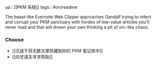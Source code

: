 up:: [[PKM 系统]]
tags:: #on/readme 

The beast-like Evernote Web Clipper approaches Gandalf trying to infect and corrupt your PKM sanctuary with hordes of low-value articles you'll never read and that will drown your own thinking a pit of orc-like chaos.

### Choose
- [[沉迷于将无数文章剪藏到你的 PKM 笔记库中]]
- [[向甘道夫寻求帮助]]
